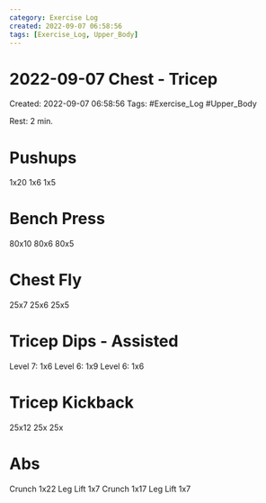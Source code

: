 ```yaml
---
category: Exercise Log
created: 2022-09-07 06:58:56
tags: [Exercise_Log, Upper_Body]
---
```

# 2022-09-07 Chest - Tricep

Created: 2022-09-07 06:58:56
Tags: #Exercise_Log #Upper_Body 


Rest: 2 min.

# Pushups
1x20
1x6
1x5

# Bench Press
80x10
80x6
80x5

# Chest Fly
25x7
25x6
25x5
  
# Tricep Dips - Assisted
Level 7: 1x6
Level 6: 1x9
Level 6: 1x6
  
# Tricep Kickback
25x12
25x
25x

# Abs
Crunch 1x22
Leg Lift 1x7
Crunch 1x17
Leg Lift 1x7


